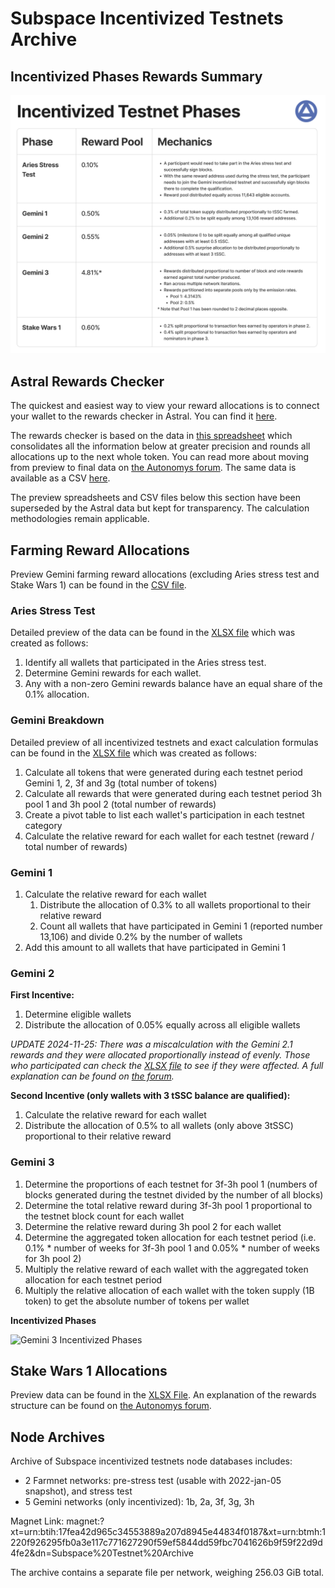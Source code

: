 # Subspace Incentivized Testnets Archive
## Incentivized Phases Rewards Summary
![Incentivized Phases Rewards Summary](<Incentivized Testnet Phases.png>)
## Astral Rewards Checker
The quickest and easiest way to view your reward allocations is to connect your wallet to the rewards checker in Astral. You can find it [here](https://astral.autonomys.xyz/gemini-3h/testnet-rewards).

The rewards checker is based on the data in [this spreadsheet](https://github.com/subspace/incentivized-testnets/blob/main/AstralTestnetRewards.xlsx) which consolidates all the information below at greater precision and rounds all allocations up to the next whole token. You can read more about moving from preview to final data on [the Autonomys forum](https://forum.autonomys.xyz/t/astral-rewards-checker-is-now-live/4492). The same data is available as a CSV [here](https://github.com/subspace/incentivized-testnets/blob/main/AstralTestnetRewards.csv).

The preview spreadsheets and CSV files below this section have been superseded by the Astral data but kept for transparency. The calculation methodologies remain applicable.

## Farming Reward Allocations
Preview Gemini farming reward allocations (excluding Aries stress test and Stake Wars 1) can be found in the [CSV file](https://github.com/subspace/incentivized-testnets/blob/main/Final_farming_rewards.csv).

### Aries Stress Test
Detailed preview of the data can be found in the [XLSX file](https://github.com/subspace/incentivized-testnets/blob/main/Aries%20Stress%20Test.xlsx) which was created as follows:
1. Identify all wallets that participated in the Aries stress test.
2. Determine Gemini rewards for each wallet.
3. Any with a non-zero Gemini rewards balance have an equal share of the 0.1% allocation.

### Gemini Breakdown
Detailed preview of all incentivized testnets and exact calculation formulas can be found in the [XLSX file](https://github.com/subspace/incentivized-testnets/blob/main/Subspace%20Testnet%20Token%20Distribution%20List_calculations_FINAL.xlsx) which was created as follows:
1. Calculate all tokens that were generated during each testnet period Gemini 1, 2, 3f and 3g  (total number of tokens)
2. Calculate all rewards that were generated during each testnet period 3h pool 1 and 3h pool 2  (total number of rewards)
3. Create a pivot table to list each wallet's participation in each testnet category
4. Calculate the relative reward for each wallet for each testnet (reward / total number of rewards)
   
### Gemini 1
1. Calculate the relative reward for each wallet
    1. Distribute the allocation of 0.3% to all wallets proportional to their relative reward
    2. Count all wallets that have participated in Gemini 1 (reported number 13,106) and divide 0.2% by the number of wallets
2. Add this amount to all wallets that have participated in Gemini 1
  
### Gemini 2
**First Incentive:**
1. Determine eligible wallets
2. Distribute the allocation of 0.05% equally across all eligible wallets

*UPDATE 2024-11-25: There was a miscalculation with the Gemini 2.1 rewards and they were allocated proportionally instead of evenly. Those who participated can check the [XLSX file](https://github.com/subspace/incentivized-testnets/blob/main/Gemini%202.1%20Testnet%20Rewards%20Analysis.xlsx) to see if they were affected. A full explanation can be found on [the forum](https://forum.autonomys.xyz/t/gemini-2-phase-1-incentivized-testnet-rewards/4612).*

**Second Incentive (only wallets with 3 tSSC balance are qualified):**
1. Calculate the relative reward for each wallet
2. Distribute the allocation of 0.5% to all wallets (only above 3tSSC) proportional to their relative reward

### Gemini 3
1. Determine the proportions of each testnet for 3f-3h pool 1 (numbers of blocks generated during the testnet divided by the number of all blocks)
2. Determine the total relative reward during 3f-3h pool 1 proportional to the testnet block count for each wallet
3. Determine the relative reward during 3h pool 2 for each wallet
4. Determine the aggregated token allocation for each testnet period (i.e. 0.1% * number of weeks for 3f-3h pool 1 and 0.05% * number of weeks for 3h pool 2)
5. Multiply the relative reward of each wallet with the aggregated token allocation for each testnet period
6. Multiply the relative allocation of each wallet with the token supply (1B token) to get the absolute number of tokens per wallet

**Incentivized Phases**

![Gemini 3 Incentivized Phases](<Testnet Reward Phases.png>)

## Stake Wars 1 Allocations
Preview data can be found in the [XLSX File](https://github.com/subspace/incentivized-testnets/blob/main/Stake%20Wars%201.xlsx). An explanation of the rewards structure can be found on [the Autonomys forum](https://forum.autonomys.xyz/t/stake-wars-introduction/2060#rewards-9).

## Node Archives
Archive of Subspace incentivized testnets node databases includes:
- 2 Farmnet networks: pre-stress test (usable with 2022-jan-05 snapshot), and stress test
- 5 Gemini networks (only incentivized): 1b, 2a, 3f, 3g, 3h

Magnet Link:
magnet:?xt=urn:btih:17fea42d965c34553889a207d8945e44834f0187&xt=urn:btmh:1220f926295fb0a3e117c771627290f59ef5844dd59fbc7041626b9f59f22d9d4fe2&dn=Subspace%20Testnet%20Archive

The archive contains a separate file per network, weighing 256.03 GiB total.
